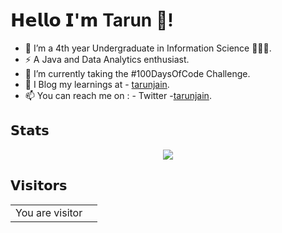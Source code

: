# 𝗛𝗲𝗹𝗹𝗼 𝗜'𝗺 Tarun 👋!
- 🔭 I’m a 4th year Undergraduate in Information Science 👨🏻‍💻.
- ⚡ A Java and Data Analytics enthusiast.
- 💬  I’m currently taking the #100DaysOfCode Challenge.
- 🌱 I Blog my learnings at - [tarunjain](https://tarunjain.hashnode.dev/). 
- 📫 You can reach me on : - Twitter -[tarunjain](https://twitter.com/i_amtarunjain).

## 𝗦𝘁𝗮𝘁𝘀
</p>
<p align="center">
  <img src ="https://github-readme-stats.vercel.app/api?username=tarunj096&show_icons=true&count_private=true&theme=default&hide_border=true&hide=issues,contribs&include_all_commits=true">
</p>

## 𝗩𝗶𝘀𝗶𝘁𝗼𝗿𝘀


<table>
  <tr>
    <td>You are visitor</td>
    <td><img src="https://profile-counter.glitch.me/tarunj096/count.svg" alt="" /></td>
  </tr>
</table>


<!--
**tarunj096/tarunj096** is a ✨ _special_ ✨ repository because its `README.md` (this file) appears on your GitHub profile.

Here are some ideas to get you started:

- 🔭 I’m currently working on ...
- 🌱 I’m currently learning ...
- 👯 I’m looking to collaborate on ...
- 🤔 I’m looking for help with ...
- 💬 Ask me about ...
- 📫 How to reach me: ...
- 😄 Pronouns: ...
- ⚡ Fun fact: ...
- 
-->
